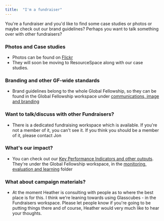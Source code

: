 ```yaml
---
title:  "I'm a fundraiser"
---
```

You're a fundraiser and you'd like to find some case studies or photos or maybe check out our brand guidelines? Perhaps you want to talk something over with other fundraisers?

### Photos and Case studies
* Photos can be found on [Flickr](https://www.flickr.com/photos/tlmi)
* They will soon be moving to ResourceSpace along with our case studies.

### Branding and other GF-wide standards
* Brand guidelines belong to the whole Global Fellowship, so they can be found in the Global Fellowship workspace under [communications, image and branding](https://tlmi.glasscubes.com/cube/documents/128238/453360)

### Want to talk/discuss with other Fundraisers?
* There is a dedicated fundraising workspace which is available. If you're not a member of it, you can't see it. If you think you should be a member of it, please contact Jon 

### What's our impact?
* You can check out our [Key Performance Indicators and other outputs](https://tlmi.glasscubes.com/cube/documents/128238/453362?149). They're under the Global Fellowship workspace, in the [monitoring, evaluation and learning](https://tlmi.glasscubes.com/cube/documents/128238/494659?152) folder

### What about campaign materials?
* At the moment Heather is consulting with people as to where the best place is for this. I think we're leaning towards using Glasscubes - in the Fundraisers workspace. Please let people know if you're going to be putting things there and of course, Heather would very much like to hear your thoughts.
